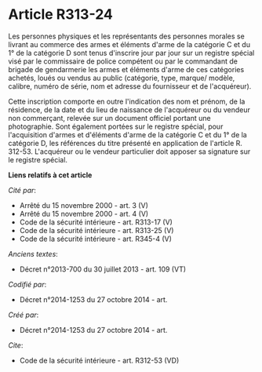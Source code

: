 # Article R313-24

Les personnes physiques et les représentants des personnes morales se livrant au commerce des armes et éléments d'arme de la
catégorie C et du 1° de la catégorie D sont tenus d'inscrire jour par jour sur un registre spécial visé par le commissaire de
police compétent ou par le commandant de brigade de gendarmerie les armes et éléments d'arme de ces catégories achetés, loués
ou vendus au public (catégorie, type, marque/ modèle, calibre, numéro de série, nom et adresse du fournisseur et de
l'acquéreur). 

Cette inscription comporte en outre l'indication des nom et prénom, de la résidence, de la date et du lieu de naissance de
l'acquéreur ou du vendeur non commerçant, relevée sur un document officiel portant une photographie. Sont également portées
sur le registre spécial, pour l'acquisition d'armes et d'éléments d'arme de la catégorie C et du 1° de la catégorie D, les
références du titre présenté en application de l'article R. 312-53. L'acquéreur ou le vendeur particulier doit apposer sa
signature sur le registre spécial.

**Liens relatifs à cet article**

_Cité par_:

  - Arrêté du 15 novembre 2000 - art. 3 (V)
  - Arrêté du 15 novembre 2000 - art. 4 (V)
  - Code de la sécurité intérieure - art. R313-17 (V)
  - Code de la sécurité intérieure - art. R313-25 (V)
  - Code de la sécurité intérieure - art. R345-4 (V)

_Anciens textes_:

  - Décret n°2013-700 du 30 juillet 2013 - art. 109 (VT)

_Codifié par_:

  - Décret n°2014-1253 du 27 octobre 2014 - art.

_Créé par_:

  - Décret n°2014-1253 du 27 octobre 2014 - art.

_Cite_:

  - Code de la sécurité intérieure - art. R312-53 (VD)
